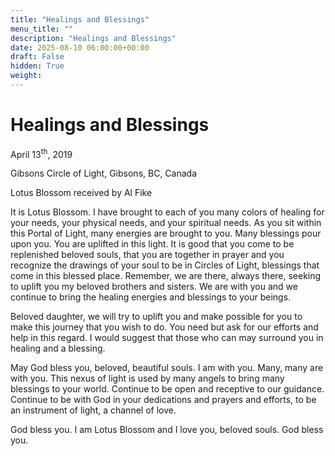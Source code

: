 ```yaml
---
title: "Healings and Blessings"
menu_title: ""
description: "Healings and Blessings"
date: 2025-08-10 06:00:00+00:00
draft: False
hidden: True
weight:
---
```

# Healings and Blessings

April 13<sup>th</sup>, 2019

Gibsons Circle of Light, Gibsons, BC, Canada

Lotus Blossom received by Al Fike

It is Lotus Blossom. I have brought to each of you many colors of healing for your needs, your physical needs, and your spiritual needs. As you sit within this Portal of Light, many energies are brought to you. Many blessings pour upon you. You are uplifted in this light. It is good that you come to be replenished beloved souls, that you are together in prayer and you recognize the drawings of your soul to be in Circles of Light, blessings that come in this blessed place. Remember, we are there, always there, seeking to uplift you my beloved brothers and sisters. We are with you and we continue to bring the healing energies and blessings to your beings.

Beloved daughter, we will try to uplift you and make possible for you to make this journey that you wish to do. You need but ask for our efforts and help in this regard. I would suggest that those who can may surround you in healing and a blessing.

May God bless you, beloved, beautiful souls. I am with you. Many, many are with you. This nexus of light is used by many angels to bring many blessings to your world. Continue to be open and receptive to our guidance. Continue to be with God in your dedications and prayers and efforts, to be an instrument of light, a channel of love.

God bless you. I am Lotus Blossom and I love you, beloved souls. God bless you.
